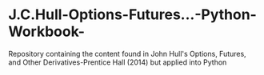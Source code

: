 # J.C.Hull-Options-Futures...-Python-Workbook-

Repository containing the content found in John Hull's Options, Futures, and Other Derivatives-Prentice Hall (2014) but applied
into Python
